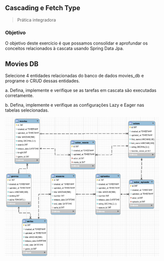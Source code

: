## Cascading e Fetch Type

> Prática integradora

### Objetivo

O objetivo deste exercício é que possamos consolidar e aprofundar os conceitos relacionados à cascata usando Spring Data
Jpa.

## Movies DB

Selecione 4 entidades relacionadas do banco de dados movies_db e programe o CRUD dessas entidades.

a. Defina, implemente e verifique se as tarefas em cascata são executadas corretamente.

b. Defina, implemente e verifique as configurações Lazy e Eager nas tabelas selecionadas.

![img.png](doc/img/img.png)